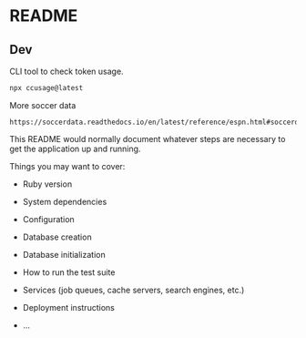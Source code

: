 # README

## Dev

CLI tool to check token usage.
```sh
npx ccusage@latest
```

More soccer data
```
https://soccerdata.readthedocs.io/en/latest/reference/espn.html#soccerdata.ESPN
```



This README would normally document whatever steps are necessary to get the
application up and running.

Things you may want to cover:

* Ruby version

* System dependencies

* Configuration

* Database creation

* Database initialization

* How to run the test suite

* Services (job queues, cache servers, search engines, etc.)

* Deployment instructions

* ...
